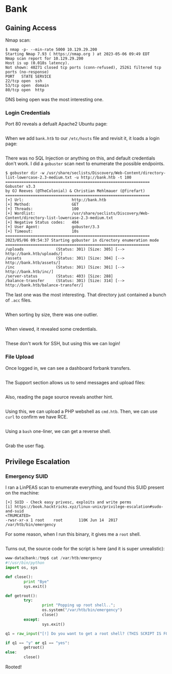 # Bank

## Gaining Access

Nmap scan:

```
$ nmap -p- --min-rate 5000 10.129.29.200
Starting Nmap 7.93 ( https://nmap.org ) at 2023-05-06 09:49 EDT
Nmap scan report for 10.129.29.200
Host is up (0.018s latency).
Not shown: 40271 closed tcp ports (conn-refused), 25261 filtered tcp ports (no-response)
PORT   STATE SERVICE
22/tcp open  ssh
53/tcp open  domain
80/tcp open  http
```

DNS being open was the most interesting one.&#x20;

### Login Credentials

Port 80 reveals a defualt Apache2 Ubuntu page:

<figure><img src="../../../.gitbook/assets/image (581).png" alt=""><figcaption></figcaption></figure>

When we add `bank.htb` to our `/etc/hosts` file and revisit it, it loads a login page:

<figure><img src="../../../.gitbook/assets/image (544).png" alt=""><figcaption></figcaption></figure>

There was no SQL Injection or anything on this, and default credentials don't work. I did a `gobuster` scan next to enumerate the possible endpoints.&#x20;

```
$ gobuster dir -w /usr/share/seclists/Discovery/Web-Content/directory-list-lowercase-2.3-medium.txt -u http://bank.htb -t 100      
===============================================================
Gobuster v3.3
by OJ Reeves (@TheColonial) & Christian Mehlmauer (@firefart)
===============================================================
[+] Url:                     http://bank.htb
[+] Method:                  GET
[+] Threads:                 100
[+] Wordlist:                /usr/share/seclists/Discovery/Web-Content/directory-list-lowercase-2.3-medium.txt
[+] Negative Status codes:   404
[+] User Agent:              gobuster/3.3
[+] Timeout:                 10s
===============================================================
2023/05/06 09:54:37 Starting gobuster in directory enumeration mode
===============================================================
/uploads              (Status: 301) [Size: 305] [--> http://bank.htb/uploads/]
/assets               (Status: 301) [Size: 304] [--> http://bank.htb/assets/]
/inc                  (Status: 301) [Size: 301] [--> http://bank.htb/inc/]
/server-status        (Status: 403) [Size: 288]
/balance-transfer     (Status: 301) [Size: 314] [--> http://bank.htb/balance-transfer/]
```

The last one was the most interesting. That directory just contained a bunch of `.acc` files.

<figure><img src="../../../.gitbook/assets/image (590).png" alt=""><figcaption></figcaption></figure>

When sorting by size, there was one outlier.

<figure><img src="../../../.gitbook/assets/image (606).png" alt=""><figcaption></figcaption></figure>

When viewed, it revealed some credentials.&#x20;

<figure><img src="../../../.gitbook/assets/image (598).png" alt=""><figcaption></figcaption></figure>

These don't work for SSH, but using this we can login!

### File Upload

Once logged in, we can see a dashboard forbank transfers.

<figure><img src="../../../.gitbook/assets/image (547).png" alt=""><figcaption></figcaption></figure>

The Support section allows us to send messages and upload files:

<figure><img src="../../../.gitbook/assets/image (541).png" alt=""><figcaption></figcaption></figure>

Also, reading the page source reveals another hint.

<figure><img src="../../../.gitbook/assets/image (595) (1).png" alt=""><figcaption></figcaption></figure>

Using this, we can upload a PHP webshell as `cmd.htb`. Then, we can use `curl` to confirm we have RCE.

<figure><img src="../../../.gitbook/assets/image (555).png" alt=""><figcaption></figcaption></figure>

Using a `bash` one-liner, we can get a reverse shell.

<figure><img src="../../../.gitbook/assets/image (551) (1).png" alt=""><figcaption></figcaption></figure>

Grab the user flag.

## Privilege Escalation

### Emergency SUID

I ran a LinPEAS scan to enumerate everything, and found this SUID present on the machine:

```
[+] SUID - Check easy privesc, exploits and write perms                                     
[i] https://book.hacktricks.xyz/linux-unix/privilege-escalation#sudo-and-suid 
<TRUMCATED>
-rwsr-xr-x 1 root    root       110K Jun 14  2017 /var/htb/bin/emergency
```

For some reason, when I run this binary, it gives me a `root` shell.

<figure><img src="../../../.gitbook/assets/image (614).png" alt=""><figcaption></figcaption></figure>

Turns out, the source code for the script is here (and it is super unrealistic):

```python
www-data@bank:/tmp$ cat /var/htb/emergency
#!/usr/bin/python
import os, sys

def close():
        print "Bye"
        sys.exit()

def getroot():
        try:
                print "Popping up root shell..";
                os.system("/var/htb/bin/emergency")
                close()
        except:
                sys.exit()

q1 = raw_input("[!] Do you want to get a root shell? (THIS SCRIPT IS FOR EMERGENCY ONLY) [y/n]: ");

if q1 == "y" or q1 == "yes":
        getroot()
else:
        close()
```

Rooted!&#x20;
